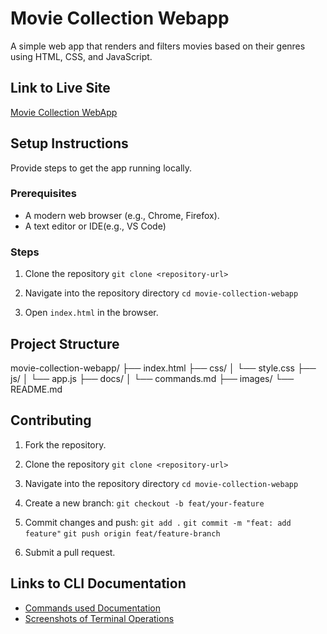 # Movie Collection Webapp
A simple web app that renders and filters movies based on their genres using HTML, CSS, and JavaScript.

## Link to Live Site
[Movie Collection WebApp](https://playful-cendol-7e1250.netlify.app/)

## Setup Instructions
Provide steps to get the app running locally.

### Prerequisites
- A modern web browser (e.g., Chrome, Firefox).
- A text editor or IDE(e.g., VS Code)

### Steps
1. Clone the repository
`git clone <repository-url>`

2. Navigate into the repository directory
`cd movie-collection-webapp`

3. Open `index.html` in the browser.


## Project Structure

movie-collection-webapp/
├── index.html
├── css/
│   └── style.css
├── js/
│   └── app.js
├── docs/
│   └── commands.md
├── images/
└── README.md


## Contributing

1. Fork the repository.

2. Clone the repository
`git clone <repository-url>`

3. Navigate into the repository directory
`cd movie-collection-webapp`

4. Create a new branch:
`git checkout -b feat/your-feature`

4. Commit changes and push: 
`git add .`
`git commit -m "feat: add feature"`
`git push origin feat/feature-branch`

5. Submit a pull request.


## Links to CLI Documentation
   - [Commands used Documentation](docs/commands.md)
   - [Screenshots of Terminal Operations](docs/images)
